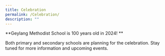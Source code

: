 ```yaml
---
title: Celebration
permalink: /Celebration/
description: ""
---
```

**Geylang Methodist School is 100 years old in 2024! **

Both primary and secondary schools are planning for the celebration. Stay tuned for more information and upcoming events.